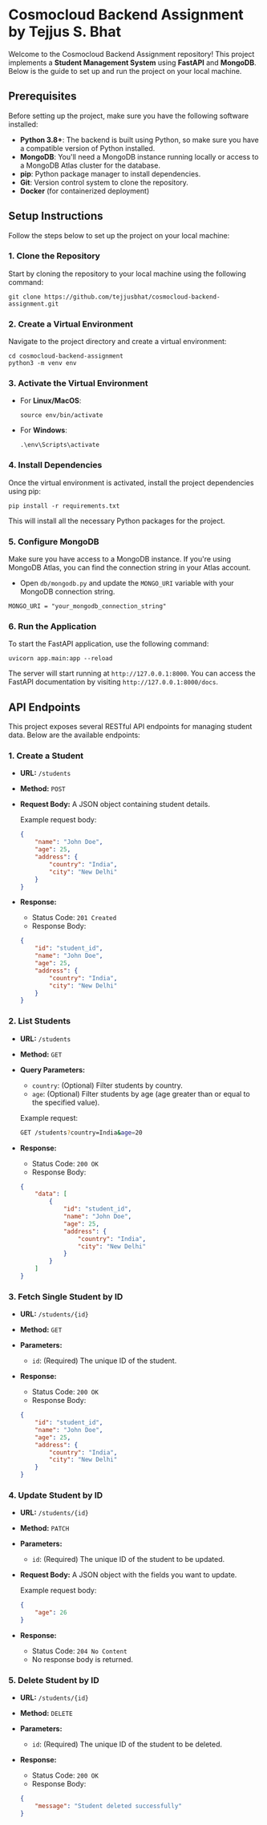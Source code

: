# Cosmocloud Backend Assignment by Tejjus S. Bhat

Welcome to the Cosmocloud Backend Assignment repository! This project implements a **Student Management System** using **FastAPI** and **MongoDB**. Below is the guide to set up and run the project on your local machine.


## Prerequisites

Before setting up the project, make sure you have the following software installed:

- **Python 3.8+**: The backend is built using Python, so make sure you have a compatible version of Python installed.
- **MongoDB**: You'll need a MongoDB instance running locally or access to a MongoDB Atlas cluster for the database.
- **pip**: Python package manager to install dependencies.
- **Git**: Version control system to clone the repository.
- **Docker** (for containerized deployment)


## Setup Instructions

Follow the steps below to set up the project on your local machine:

### 1. Clone the Repository
Start by cloning the repository to your local machine using the following command:

```
git clone https://github.com/tejjusbhat/cosmocloud-backend-assignment.git
```

### 2. Create a Virtual Environment
Navigate to the project directory and create a virtual environment:

```
cd cosmocloud-backend-assignment
python3 -m venv env
```

### 3. Activate the Virtual Environment
- For **Linux/MacOS**:
    ```
    source env/bin/activate
    ```

- For **Windows**:
    ```
    .\env\Scripts\activate
    ```

### 4. Install Dependencies
Once the virtual environment is activated, install the project dependencies using pip:

```
pip install -r requirements.txt
```

This will install all the necessary Python packages for the project.

### 5. Configure MongoDB
Make sure you have access to a MongoDB instance. If you're using MongoDB Atlas, you can find the connection string in your Atlas account.

- Open `db/mongodb.py` and update the `MONGO_URI` variable with your MongoDB connection string.

```
MONGO_URI = "your_mongodb_connection_string"
```

### 6. Run the Application
To start the FastAPI application, use the following command:

```
uvicorn app.main:app --reload
```

The server will start running at `http://127.0.0.1:8000`. You can access the FastAPI documentation by visiting `http://127.0.0.1:8000/docs`.


## API Endpoints

This project exposes several RESTful API endpoints for managing student data. Below are the available endpoints:

### 1. Create a Student

- **URL:** `/students`
- **Method:** `POST`
- **Request Body:** A JSON object containing student details.
  
    Example request body:
    ```json
    {
        "name": "John Doe",
        "age": 25,
        "address": {
            "country": "India",
            "city": "New Delhi"
        }
    }
    ```

- **Response:**
    - Status Code: `201 Created`
    - Response Body:
    ```json
    {
        "id": "student_id",
        "name": "John Doe",
        "age": 25,
        "address": {
            "country": "India",
            "city": "New Delhi"
        }
    }
    ```

### 2. List Students

- **URL:** `/students`
- **Method:** `GET`
- **Query Parameters:**
    - `country`: (Optional) Filter students by country.
    - `age`: (Optional) Filter students by age (age greater than or equal to the specified value).
  
    Example request:
    ```bash
    GET /students?country=India&age=20
    ```

- **Response:**
    - Status Code: `200 OK`
    - Response Body:
    ```json
    {
        "data": [
            {
                "id": "student_id",
                "name": "John Doe",
                "age": 25,
                "address": {
                    "country": "India",
                    "city": "New Delhi"
                }
            }
        ]
    }
    ```

### 3. Fetch Single Student by ID

- **URL:** `/students/{id}`
- **Method:** `GET`
- **Parameters:**
    - `id`: (Required) The unique ID of the student.

- **Response:**
    - Status Code: `200 OK`
    - Response Body:
    ```json
    {
        "id": "student_id",
        "name": "John Doe",
        "age": 25,
        "address": {
            "country": "India",
            "city": "New Delhi"
        }
    }
    ```

### 4. Update Student by ID

- **URL:** `/students/{id}`
- **Method:** `PATCH`
- **Parameters:**
    - `id`: (Required) The unique ID of the student to be updated.
- **Request Body:** A JSON object with the fields you want to update.
  
    Example request body:
    ```json
    {
        "age": 26
    }
    ```

- **Response:**
    - Status Code: `204 No Content`
    - No response body is returned.

### 5. Delete Student by ID

- **URL:** `/students/{id}`
- **Method:** `DELETE`
- **Parameters:**
    - `id`: (Required) The unique ID of the student to be deleted.

- **Response:**
    - Status Code: `200 OK`
    - Response Body:
    ```json
    {
        "message": "Student deleted successfully"
    }
    ```
